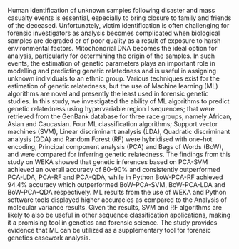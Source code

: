 
Human identification of unknown samples following disaster and mass casualty events is essential, especially to bring closure to family and friends of the deceased. Unfortunately, victim identification is often challenging for forensic investigators as analysis becomes complicated when biological samples are degraded or of poor quality as a result of exposure to harsh environmental factors. Mitochondrial DNA becomes the ideal option for analysis, particularly for determining the origin of the samples. In such events, the estimation of genetic parameters plays an important role in modelling and predicting genetic relatedness and is useful in assigning unknown individuals to an ethnic group. Various techniques exist for the estimation of genetic relatedness, but the use of Machine learning (ML) algorithms are novel and presently the least used in forensic genetic studies. In this study, we investigated the ability of ML algorithms to predict genetic relatedness using hypervariable region I sequences; that were retrieved from the GenBank database for three race groups, namely African, Asian and Caucasian. Four ML classification algorithms; Support vector machines (SVM), Linear discriminant analysis (LDA), Quadratic discriminant analysis (QDA) and Random Forest (RF) were hybridised with one-hot encoding, Principal component analysis (PCA) and Bags of Words (BoW), and were compared for inferring genetic relatedness. The findings from this study on WEKA showed that genetic inferences based on PCA-SVM achieved an overall accuracy of 80–90% and consistently outperformed PCA-LDA, PCA-RF and PCA-QDA, while in Python BoW-PCA-RF achieved 94.4% accuracy which outperformed BoW-PCA-SVM, BoW-PCA-LDA and BoW-PCA-QDA respectively. ML results from the use of WEKA and Python software tools displayed higher accuracies as compared to the Analysis of molecular variance results. Given the results, SVM and RF algorithms are likely to also be useful in other sequence classification applications, making it a promising tool in genetics and forensic science. The study provides evidence that ML can be utilized as a supplementary tool for forensic genetics casework analysis.
